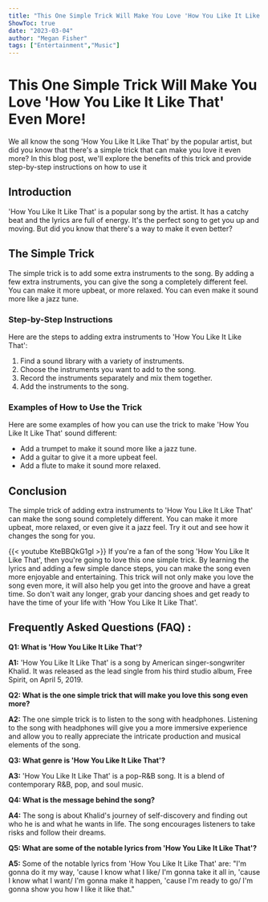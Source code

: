 ```yaml
---
title: "This One Simple Trick Will Make You Love 'How You Like It Like That' Even More!"
ShowToc: true 
date: "2023-03-04"
author: "Megan Fisher" 
tags: ["Entertainment","Music"]
---
```

# This One Simple Trick Will Make You Love 'How You Like It Like That' Even More!

We all know the song 'How You Like It Like That' by the popular artist, but did you know that there's a simple trick that can make you love it even more? In this blog post, we'll explore the benefits of this trick and provide step-by-step instructions on how to use it

## Introduction 

'How You Like It Like That' is a popular song by the artist. It has a catchy beat and the lyrics are full of energy. It's the perfect song to get you up and moving. But did you know that there's a way to make it even better? 

## The Simple Trick

The simple trick is to add some extra instruments to the song. By adding a few extra instruments, you can give the song a completely different feel. You can make it more upbeat, or more relaxed. You can even make it sound more like a jazz tune.

### Step-by-Step Instructions

Here are the steps to adding extra instruments to 'How You Like It Like That':

1. Find a sound library with a variety of instruments.
2. Choose the instruments you want to add to the song.
3. Record the instruments separately and mix them together.
4. Add the instruments to the song.

### Examples of How to Use the Trick 

Here are some examples of how you can use the trick to make 'How You Like It Like That' sound different:

- Add a trumpet to make it sound more like a jazz tune.
- Add a guitar to give it a more upbeat feel.
- Add a flute to make it sound more relaxed.

## Conclusion

The simple trick of adding extra instruments to 'How You Like It Like That' can make the song sound completely different. You can make it more upbeat, more relaxed, or even give it a jazz feel. Try it out and see how it changes the song for you.

{{< youtube KteBBQkG1gI >}} 
If you're a fan of the song 'How You Like It Like That', then you're going to love this one simple trick. By learning the lyrics and adding a few simple dance steps, you can make the song even more enjoyable and entertaining. This trick will not only make you love the song even more, it will also help you get into the groove and have a great time. So don't wait any longer, grab your dancing shoes and get ready to have the time of your life with 'How You Like It Like That'.

## Frequently Asked Questions (FAQ) :
**Q1: What is 'How You Like It Like That'?**

**A1:** 'How You Like It Like That' is a song by American singer-songwriter Khalid. It was released as the lead single from his third studio album, Free Spirit, on April 5, 2019.

**Q2: What is the one simple trick that will make you love this song even more?**

**A2:** The one simple trick is to listen to the song with headphones. Listening to the song with headphones will give you a more immersive experience and allow you to really appreciate the intricate production and musical elements of the song.

**Q3: What genre is 'How You Like It Like That'?**

**A3:** 'How You Like It Like That' is a pop-R&B song. It is a blend of contemporary R&B, pop, and soul music.

**Q4: What is the message behind the song?**

**A4:** The song is about Khalid's journey of self-discovery and finding out who he is and what he wants in life. The song encourages listeners to take risks and follow their dreams.

**Q5: What are some of the notable lyrics from 'How You Like It Like That'?**

**A5:** Some of the notable lyrics from 'How You Like It Like That' are: "I'm gonna do it my way, 'cause I know what I like/ I'm gonna take it all in, 'cause I know what I want/ I'm gonna make it happen, 'cause I'm ready to go/ I'm gonna show you how I like it like that."



